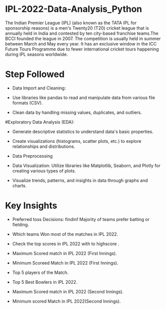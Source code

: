 # IPL-2022-Data-Analysis_Python

The Indian Premier League (IPL) (also known as the TATA IPL for sponsorship reasons) is a men's Twenty20 (T20) cricket league that is annually held in India and contested by ten city-based franchise teams.The BCCI founded the league in 2007. The competition is usually held in summer between March and May every year. It has an exclusive window in the ICC Future Tours Programme due to fewer international cricket tours happening during IPL seasons worldwide.



# Step Followed

* Data Import and Cleaning:

* Use libraries like pandas to read and manipulate data from various file formats (CSV).

* Clean data by handling missing values, duplicates, and outliers.

#Exploratory Data Analysis (EDA):

* Generate descriptive statistics to understand data's basic properties.

* Create visualizations (histograms, scatter plots, etc.) to explore relationships and distributions.

* Data Preprocessing

* Data Visualization: Utilize libraries like Matplotlib, Seaborn, and Plotly for creating various types of plots.

* Visualize trends, patterns, and insights in data through graphs and charts.

# Key Insights
* Preferred toss Decisions: findinf Majority of teams prefer batting or fielding.
  
* Which teams Won most of the matches in IPL 2022.
  
* Check the top scores in IPL 2022 with      to highscore .
  
* Maximum Scored match in IPL 2022 (First Innings).
  
* Minimum Scoreed Match in IPL 2022 (First Innings).
  
* Top 5 players of the Match.

* Top 5 Best Bowlers in IPL 2022.
  
* Maximum Scored match in IPL 2022 (Second Innings).

* Minimum scored Match in IPL 2022(Second Innings).
